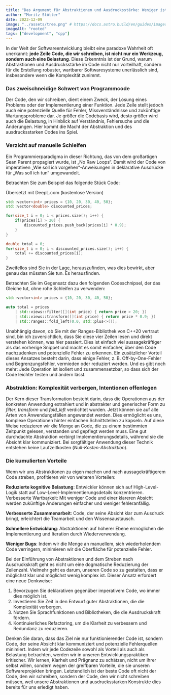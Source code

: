 ```yaml
---
title: "Das Argument für Abstraktionen und Ausdrucksstärke: Weniger ist mehr"
author: "Moritz Stötter"
date: 2023-12-09
image: "../assets/tree.png" # https://docs.astro.build/en/guides/images/#images-in-content-collections
imageAlt: "rooted"
tags: ["development", "cpp"]
---
```



In der Welt der Softwareentwicklung bleibt eine paradoxe Wahrheit oft unerkannt: **jede Zeile Code, die wir schreiben, ist nicht nur ein Werkzeug, sondern auch eine Belastung**. Diese Erkenntnis ist der Grund, warum Abstraktionen und Ausdrucksstärke im Code nicht nur vorteilhaft, sondern für die Erstellung robuster, wartbarer Softwaresysteme unerlässlich sind, insbesondere wenn die Komplexität zunimmt.

### Das zweischneidige Schwert von Programmcode

Der Code, den wir schreiben, dient einem Zweck, der Lösung eines Problems oder der Implementierung einer Funktion. Jede Zeile stellt jedoch auch eine potenzielle Quelle für Fehler, Missverständnisse und zukünftige Wartungsprobleme dar. Je größer die Codebasis wird, desto größer wird auch die Belastung, in Hinblick auf Verständnis, Fehlersuche und die Änderungen. Hier kommt die Macht der Abstraktion und des ausdrucksstarken Codes ins Spiel. 

### Verzicht auf manuelle Schleifen

Ein Programmierparadigma in dieser Richtung, das von dem großartigen Sean Parent propagiert wurde, ist „No Raw Loops“. Damit wird der Code von imperativen „Wie soll ich vorgehen“-Anweisungen in deklarative Ausdrücke für „Was soll ich tun“ umgewandelt. 

Betrachten Sie zum Beispiel das folgende Stück Code:

Übersetzt mit DeepL.com (kostenlose Version)

```cpp
std::vector<int> prices = {10, 20, 30, 40, 50};
std::vector<double> discounted_prices;

for(size_t i = 0; i < prices.size(); i++) {
    if(prices[i] > 20) {
        discounted_prices.push_back(prices[i] * 0.9);
    }
}

double total = 0;
for(size_t i = 0; i < discounted_prices.size(); i++) {
    total += discounted_prices[i];
}
```

Zweifellos sind Sie in der Lage, herauszufinden, was dies bewirkt, aber genau das müssten Sie tun. Es herausfinden.

Betrachten Sie im Gegensatz dazu den folgenden Codeschnipsel, der das Gleiche tut, ohne rohe Schleifen zu verwenden:

```cpp
std::vector<int> prices = {10, 20, 30, 40, 50};

auto total = prices 
    | std::views::filter([](int price) { return price > 20; })
    | std::views::transform([](int price) { return price * 0.9; })
    | std::ranges::fold_left(0.0, std::plus<>());
```

Unabhängig davon, ob Sie mit der Ranges-Bibliothek von C++20 vertraut sind, bin ich zuversichtlich, dass Sie diese vier Zeilen lesen und direkt verstehen können, was hier passiert. Dies ist einfach viel aussagekräftiger als das vorherige Snippet und macht es somit einfacher, über den Code nachzudenken und potenzielle Fehler zu erkennen. Ein zusätzlicher Vorteil dieses Ansatzes besteht darin, dass einige Fehler, z. B. Off-by-One-Fehler und Begrenzungsfehler, vermieden oder reduziert werden. Und es gibt noch mehr: Jede Operation ist isoliert und zusammensetzbar, so dass sich der Code leichter testen und ändern lässt. 

### Abstraktion: Komplexität verbergen, Intentionen offenlegen 

Der Kern dieser Transformation besteht darin, dass die Operationen aus der konkreten Anwendung extrahiert und in abstrakter und generischer Form zu *filter*, *transform* und *fold_left* verdichtet wurden. Jetzt können sie auf alle Arten von Anwendungsfällen angewendet werden. Dies ermöglicht es uns, komplexe Operationen hinter einfachen Schnittstellen zu kapseln. Auf diese Weise reduzieren wir die Menge an Code, die zu einem bestimmten Zeitpunkt gelesen, verstanden und gepflegt werden muss. Eine gut durchdachte Abstraktion verbirgt Implementierungsdetails, während sie die Absicht klar kommuniziert. Bei sorgfältiger Anwendung dieser Technik entstehen keine Laufzeitkosten (*Null-Kosten-Abstraktion*).

### Die kumulierten Vorteile 

Wenn wir uns Abstraktionen zu eigen machen und nach aussagekräftigerem Code streben, profitieren wir von weiteren Vorteilen:  

**Reduzierte kognitive Belastung**: Entwickler können sich auf High-Level-Logik statt auf Low-Level-Implementierungsdetails konzentrieren. 
Verbesserte Wartbarkeit: Mit weniger Code und einer klareren Absicht werden zukünftige Änderungen einfacher und weniger fehleranfällig. 

**Verbesserte Zusammenarbeit**: Code, der seine Absicht klar zum Ausdruck bringt, erleichtert die Teamarbeit und den Wissensaustausch. 

**Schnellere Entwicklung**: Abstraktionen auf höherer Ebene ermöglichen die Implementierung und Iteration durch Wiederverwendung. 

**Weniger Bugs**: Indem wir die Menge an manuellem, sich wiederholendem Code verringern, minimieren wir die Oberfläche für potenzielle Fehler.

Bei der Einführung von Abstraktionen und dem Streben nach Ausdruckskraft geht es nicht um eine dogmatische Reduzierung der Zeilenzahl. Vielmehr geht es darum, unseren Code so zu gestalten, dass er möglichst klar und möglichst wenig komplex ist. Dieser Ansatz erfordert eine neue Denkweise: 

1. Bevorzugen Sie deklarativen gegenüber imperativem Code, wo immer dies möglich ist. 
2. Investieren Sie Zeit in den Entwurf guter Abstraktionen, die die Komplexität verbergen. 
3. Nutzen Sie Sprachfunktionen und Bibliotheken, die die Ausdruckskraft fördern. 
4. Kontinuierliches Refactoring, um die Klarheit zu verbessern und Redundanz zu reduzieren. 

Denken Sie daran, dass das Ziel nie nur funktionierender Code ist, sondern Code, der seine Absicht klar kommuniziert und potenzielle Fehlerquellen minimiert. Indem wir jede Codezeile sowohl als Vorteil als auch als Belastung betrachten, werden wir in unseren Entwicklungspraktiken kritischer. Wir lernen, Klarheit und Prägnanz zu schätzen, nicht um ihrer selbst willen, sondern wegen der greifbaren Vorteile, die sie unseren Softwareprojekten bringen. Letztendlich ist der beste Code oft nicht der Code, den wir schreiben, sondern der Code, den wir nicht schreiben müssen, weil unsere Abstraktionen und ausdrucksstarken Konstrukte dies bereits für uns erledigt haben.